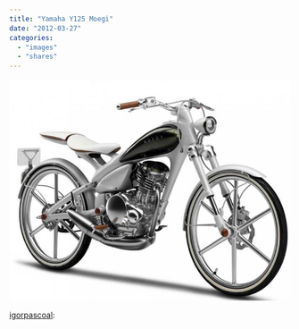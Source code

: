 ```yaml
---
title: "Yamaha Y125 Moegi"
date: "2012-03-27"
categories: 
  - "images"
  - "shares"
---
```


![](images/tumblr_m1hg487Tcs1qzhjh7o1_1280.jpg)

[igorpascoal](http://igorpascoal.tumblr.com/post/19951037012):

